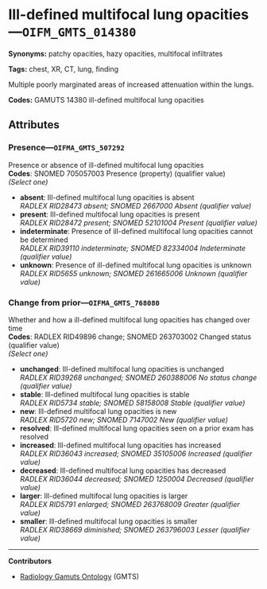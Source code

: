 # Ill-defined multifocal lung opacities—`OIFM_GMTS_014380`

**Synonyms:** patchy opacities, hazy opacities, multifocal infiltrates

**Tags:** chest, XR, CT, lung, finding

Multiple poorly marginated areas of increased attenuation within the lungs.

**Codes:** GAMUTS 14380 ill-defined multifocal lung opacities

## Attributes

### Presence—`OIFMA_GMTS_507292`

Presence or absence of ill-defined multifocal lung opacities  
**Codes**: SNOMED 705057003 Presence (property) (qualifier value)  
*(Select one)*

- **absent**: Ill-defined multifocal lung opacities is absent  
_RADLEX RID28473 absent; SNOMED 2667000 Absent (qualifier value)_
- **present**: Ill-defined multifocal lung opacities is present  
_RADLEX RID28472 present; SNOMED 52101004 Present (qualifier value)_
- **indeterminate**: Presence of ill-defined multifocal lung opacities cannot be determined  
_RADLEX RID39110 indeterminate; SNOMED 82334004 Indeterminate (qualifier value)_
- **unknown**: Presence of ill-defined multifocal lung opacities is unknown  
_RADLEX RID5655 unknown; SNOMED 261665006 Unknown (qualifier value)_

### Change from prior—`OIFMA_GMTS_768080`

Whether and how a ill-defined multifocal lung opacities has changed over time  
**Codes**: RADLEX RID49896 change; SNOMED 263703002 Changed status (qualifier value)  
*(Select one)*

- **unchanged**: Ill-defined multifocal lung opacities is unchanged  
_RADLEX RID39268 unchanged; SNOMED 260388006 No status change (qualifier value)_
- **stable**: Ill-defined multifocal lung opacities is stable  
_RADLEX RID5734 stable; SNOMED 58158008 Stable (qualifier value)_
- **new**: Ill-defined multifocal lung opacities is new  
_RADLEX RID5720 new; SNOMED 7147002 New (qualifier value)_
- **resolved**: Ill-defined multifocal lung opacities seen on a prior exam has resolved  
- **increased**: Ill-defined multifocal lung opacities has increased  
_RADLEX RID36043 increased; SNOMED 35105006 Increased (qualifier value)_
- **decreased**: Ill-defined multifocal lung opacities has decreased  
_RADLEX RID36044 decreased; SNOMED 1250004 Decreased (qualifier value)_
- **larger**: Ill-defined multifocal lung opacities is larger  
_RADLEX RID5791 enlarged; SNOMED 263768009 Greater (qualifier value)_
- **smaller**: Ill-defined multifocal lung opacities is smaller  
_RADLEX RID38669 diminished; SNOMED 263796003 Lesser (qualifier value)_

---

**Contributors**

- [Radiology Gamuts Ontology](https://gamuts.net/) (GMTS)